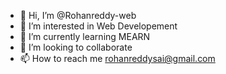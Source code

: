 - 👋 Hi, I’m @Rohanreddy-web
- 👀 I’m interested in Web Developement
- 🌱 I’m currently learning MEARN
- 💞️ I’m looking to collaborate 
- 📫 How to reach me rohanreddysai@gmail.com

<!---
Rohanreddy-web/Rohanreddy-web is a ✨ special ✨ repository because its `README.md` (this file) appears on your GitHub profile.
You can click the Preview link to take a look at your changes.
--->
